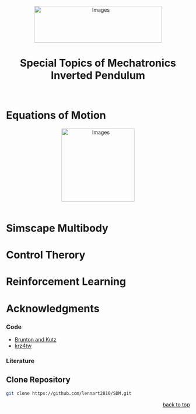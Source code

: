 <div id="top"></div>

<div align="center">
  <a href="https://www.w-hs.de/maschinenbau-master-boh/">
    <img src="https://www.w-hs.de/typo3conf/ext/whs/Resources/Public/Images/Pagelayout/w-hs_pagelogo.png" 
    alt="Images" width="350" height="100">
  </a>
</div>
<h1 align="center"> Special Topics of Mechatronics <br> Inverted Pendulum </h1>
<br/>

# Equations of Motion
<div align="center">
  <a href="https://en.wikipedia.org/wiki/Inverted_pendulum">
    <img src="https://upload.wikimedia.org/wikipedia/commons/0/00/Cart-pendulum.svg" 
    alt="Images" width="200">
  </a>
</div>
<br>

# Simscape Multibody 

# Control Therory

# Reinforcement Learning

  
# Acknowledgments
### Code 
* [Brunton and Kutz](http://databookuw.com)
* [krz4tw](https://github.com/krz4tw/Inverted-Pendulum-PID-control)



### Literature

## Clone Repository
   ```sh
   git clone https://github.com/lennart2810/SDM.git
   ```

<p align="right"><a href="#top">back to top</a></p>

